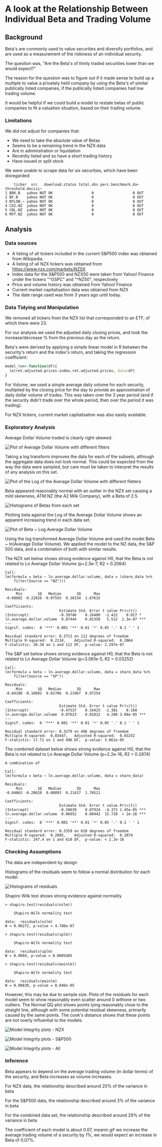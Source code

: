 # A look at the Relationship Between Individual Beta and Trading Volume

## Background

Beta's are commonly used to value securities and diversify portfolios, and are used as a measurement of the riskiness of an individual security.

The question was, "Are the Beta's of thinly traded securities lower than we would expect?"

The reason for the question was to figure out if it made sense to  build up a multiple to value a privately held company by using the Beta's of similar publically listed companies, if the publically listed companies had low trading volume.

It would be helpful if we could build a model to restate betas of public companies to fit a valuation situation, based on their trading volume.

### Limitations

We did not adjust for companies that:
  - We need to take the absolute value of Betas
  - Seems to be a remaining trend in the NZX data
  - Are in administration or liquidation
  - Recently listed and so have a short trading history
  - Have issued or split stock

We were unable to scrape data for six securities, which have been disregarded:
```
    ticker  src   download.status total.obs perc.benchmark.da~ threshold.decisi~
1 BRK.B   yahoo NOT OK                  0                  0 OUT              
2 BF.B    yahoo NOT OK                  0                  0 OUT              
3 NTLOB.~ yahoo NOT OK                  0                  0 OUT              
4 CO2.NZ  yahoo NOT OK                  0                  0 OUT              
5 CBL.NZ  yahoo NOT OK                  0                  0 OUT              
6 MVT.NZ  yahoo NOT OK                  0                  0 OUT    
```
## Analysis
### Data sources
  - A listing of all tickers included in the current S&P500 index was obtained from Wikipedia.
  - A listing of all NZX tickers was obtained from https://www.nzx.com/markets/NZSX
  - Index data for the S&P500 and NZX50 were taken from Yahoo! Finance under the tickers "^GSPC" and "^NZ50", respectively
  - Price and volume history was obtained from Yahoo! Finance
  - Current market capitalisation data was obtained from NZX
  - The date range used was from 3 years ago until today.

### Data Tidying and Manipulation
We removed all tickers from the NZX list that corresponded to an ETF, of which there were 23.

For our analysis we used the adjusted daily closing prices, and took the increase/decrease % from the previous day as the return.

Beta's were derived by applying a simple linear model in R between the security's return and the index's return, and taking the regression coefficient: 

```R
model_run<-function(df){
  lm(ret.adjusted.prices~index.ret.adjusted.prices, data=df)
}
```

For Volume, we used a simple average daily volume for each security, multiplied by the closing price for the day to provide an approximation of daily dollar volume of trades. This was taken over the 3 year period (and if the security didn't trade over the whole period, then over the period it was trading).

For NZX tickers, current market capitalisation was also easily available.

### Exploratory Analysis

Average Dollar Volume traded is clearly right-skewed.

![Plot of Average Dollar Volume with different filters](https://github.com/hhar056/Beta-Analysis/blob/master/01averagedollarvolume.png?raw=true)

Taking a log transform improves the data for each of the subsets, although the aggregate data does not look normal. This could be expected from the way the data were sampled, but care must be taken to interpret the results of any analysis on this set. 

![Plot of the Log of the Average Dollar Volume with different fileters](https://github.com/hhar056/Beta-Analysis/blob/master/02lnaveragedollarvolume.png?raw=true)

Beta appeared reasonably normal with an outlier in the NZX set causing a mild skewness, ATM.NZ (the A2 Milk Company), with a Beta of 2.5.

![Histograms of Betas from each set](https://github.com/hhar056/Beta-Analysis/blob/master/03beta.png?raw=true)

Plotting beta against the Log of the Average Dollar Volume shows an apparent increasing trend in each data set.

![Plot of Beta ~ Log Average Dollar Volume](https://github.com/hhar056/Beta-Analysis/blob/master/04relationship.png?raw=true)

Using the log transformed Average Dollar Volume and used the model Beta ~ ln(Average Dollar Volume). We applied the model to the NZ data, the S&P 500 data, and a combination of both with similar results.

The NZX set below shows strong evidence against H0, that the Beta is not related to Ln Average Dollar Volume (p=2.3e-7, R2 = 0.2064)

```
Call:
lm(formula = beta ~ ln.average.dollar.volume, data = (share_data %>% 
    filter(Source == "NZ")))

Residuals:
     Min       1Q   Median       3Q      Max 
-0.68682 -0.22826 -0.07593  0.16334  1.67615 

Coefficients:
                         Estimate Std. Error t value Pr(>|t|)    
(Intercept)              -0.39746    0.16408  -2.422    0.017 *  
ln.average.dollar.volume  0.07444    0.01350   5.512  2.3e-07 ***
---
Signif. codes:  0 '***' 0.001 '**' 0.01 '*' 0.05 '.' 0.1 ' ' 1

Residual standard error: 0.3713 on 112 degrees of freedom
Multiple R-squared:  0.2134,	Adjusted R-squared:  0.2064 
F-statistic: 30.38 on 1 and 112 DF,  p-value: 2.297e-07
```

The S&P set below shows strong evidence against H0, that the Beta is not related to Ln Average Dollar Volume (p=3.061e-5, R2 = 0.03252)

```
Call:
lm(formula = beta ~ ln.average.dollar.volume, data = share_data %>% 
    filter(Source == "SP"))

Residuals:
     Min       1Q   Median       3Q      Max 
-0.84108 -0.18892  0.02706  0.21967  0.97254 

Coefficients:
                         Estimate Std. Error t value Pr(>|t|)    
(Intercept)              -0.47537    0.34425  -1.381    0.168    
ln.average.dollar.volume  0.07623    0.01812   4.208 3.06e-05 ***
---
Signif. codes:  0 '***' 0.001 '**' 0.01 '*' 0.05 '.' 0.1 ' ' 1

Residual standard error: 0.3279 on 496 degrees of freedom
Multiple R-squared:  0.03447,	Adjusted R-squared:  0.03252 
F-statistic: 17.71 on 1 and 496 DF,  p-value: 3.061e-05
```

The combined dataset below shows strong evidence against H0, that the Beta is not related to Ln Average Dollar Volume (p=2.2e-16, R2 = 0.2874)


```
A combination of

Call:
lm(formula = beta ~ ln.average.dollar.volume, data = share_data)

Residuals:
     Min       1Q   Median       3Q      Max 
-0.84063 -0.20628  0.00893  0.21437  1.70521 

Coefficients:
                         Estimate Std. Error t value Pr(>|t|)    
(Intercept)              -0.34639    0.07924  -4.372 1.45e-05 ***
ln.average.dollar.volume  0.06952    0.00442  15.728  < 2e-16 ***
---
Signif. codes:  0 '***' 0.001 '**' 0.01 '*' 0.05 '.' 0.1 ' ' 1

Residual standard error: 0.3359 on 610 degrees of freedom
Multiple R-squared:  0.2885,	Adjusted R-squared:  0.2874 
F-statistic: 247.4 on 1 and 610 DF,  p-value: < 2.2e-16
```

### Checking Assumptions

The data are independent by design

Histograms of the residuals seem to follow a normal distribution for each model.

![Histograms of residuals](https://github.com/hhar056/Beta-Analysis/blob/master/08residuals.png?raw=true)

Shapiro Wilk test shows strong evidence against normality

```
> shapiro.test(residuals(nzlm))

	Shapiro-Wilk normality test

data:  residuals(nzlm)
W = 0.90272, p-value = 4.786e-07

> shapiro.test(residuals(splm))

	Shapiro-Wilk normality test

data:  residuals(splm)
W = 0.9884, p-value = 0.0005485

> shapiro.test(residuals(mainlm))

	Shapiro-Wilk normality test

data:  residuals(mainlm)
W = 0.98838, p-value = 8.846e-05

```

However, this may be due to sample size. Plots of the residuals for each model seem to show reasonably even scatter around 0 withone or two outliers. The Normal QQ plot shows points lying reasonably close to the straight line, although with some potential residual skewness, primarily caused by the same points. The cook's distance shows that these points are not overly influential to the models:

![Model Integrity plots - NZX](https://github.com/hhar056/Beta-Analysis/blob/master/05nzlm.png?raw=true)

![Model Integrity plots - S&P500](https://github.com/hhar056/Beta-Analysis/blob/master/06splm.png?raw=true)

![Model Integrity plots - All](https://github.com/hhar056/Beta-Analysis/blob/master/07mainlm.png?raw=true)



### Inference

Beta appears to depend on the average trading volume (in dollar terms) of the security, and Beta increases as volume increases.

For NZX data, the relationship described around 20% of the variance in beta

For the S&P500 data, the relationship described around 3% of the variance in beta

For the combined data set, the relationship described around 29% of the variance in beta

The coefficient of each model is about 0.07, meanin gif we increase the average trading volume of a security by 1%, we would expect an increase in Beta of 0.07%.



